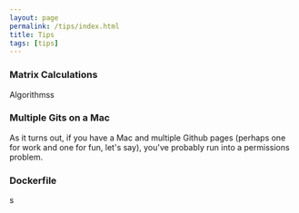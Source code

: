 ```yaml
---
layout: page
permalink: /tips/index.html
title: Tips
tags: [tips]
---
```


### Matrix Calculations

Algorithmss

### Multiple Gits on a Mac

As it turns out, if you have a Mac and multiple Github pages (perhaps one for work and one for fun, let's say), you've probably run into a permissions problem.

### Dockerfile

s
